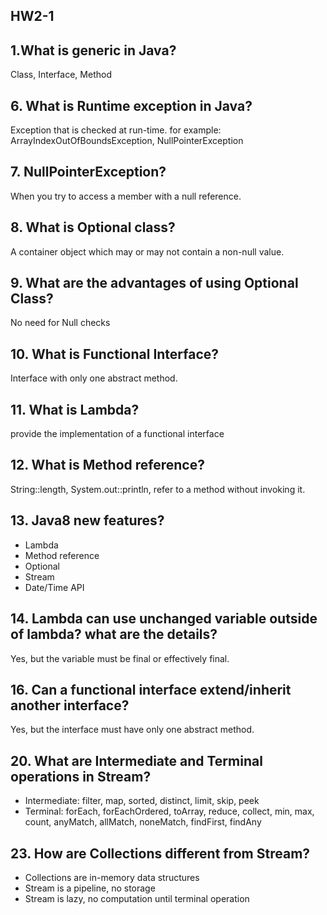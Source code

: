 ## HW2-1

## 1.What is generic in Java?
Class<T>, Interface<T>, Method<T>

## 6. What is Runtime exception in Java?
Exception that is checked at run-time.
for example: ArrayIndexOutOfBoundsException, NullPointerException

## 7. NullPointerException?
When you try to access a member with a null reference.

## 8. What is Optional class?
A container object which may or may not contain a non-null value.

## 9. What are the advantages of using Optional Class?
No need for Null checks

## 10. What is Functional Interface?
Interface with only one abstract method.

## 11. What is Lambda?
provide the implementation of a functional interface

## 12. What is Method reference?
String::length, System.out::println, refer to a method without invoking it.

## 13. Java8 new features?
- Lambda
- Method reference
- Optional
- Stream
- Date/Time API

## 14. Lambda can use unchanged variable outside of lambda? what are the details?
Yes, but the variable must be final or effectively final.

## 16. Can a functional interface extend/inherit another interface?
Yes, but the interface must have only one abstract method.

## 20. What are Intermediate and Terminal operations in Stream?
- Intermediate: filter, map, sorted, distinct, limit, skip, peek
- Terminal: forEach, forEachOrdered, toArray, reduce, collect, min, max, count, anyMatch, allMatch, noneMatch, findFirst, findAny

## 23. How are Collections different from Stream?
- Collections are in-memory data structures
- Stream is a pipeline, no storage
- Stream is lazy, no computation until terminal operation

